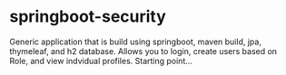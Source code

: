 # springboot-security

Generic application that is build using springboot, maven build, jpa, thymeleaf, and h2 database.  Allows you to login, create users based on Role, and view indvidual profiles. Starting point...
